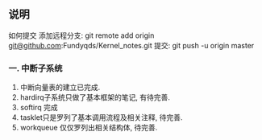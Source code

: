 ## **说明**

如何提交
添加远程分支: git remote add origin git@github.com:Fundyqds/Kernel_notes.git
提交: git push -u origin master

### **一. 中断子系统**
1. 中断向量表的建立已完成.
2. hardirq子系统只做了基本框架的笔记, 有待完善.
3. softirq 完成
4. tasklet只是罗列了基本调用流程及相关注释, 待完善.
5. workqueue 仅仅罗列出相关结构体, 待完善.